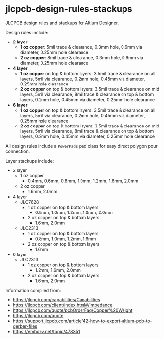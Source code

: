 jlcpcb-design-rules-stackups
============================

JLCPCB design rules and stackups for Altium Designer.

Design rules include:

  - **2 layer**
    - **1 oz copper**: 5mil trace & clearance, 0.3mm hole, 0.6mm via diameter, 0.25mm hole clearance
    - **2 oz copper**: 8mil trace & clearance, 0.3mm hole, 0.6mm via diameter, 0.25mm hole clearance
  - **4 layer**
    - **1 oz copper** on top & bottom layers: 3.5mil trace & clearance on all layers, 5mil via clearance, 0.2mm hole, 0.45mm via diameter, 0.25mm hole clearance
    - **2 oz copper** on top & bottom layers: 3.5mil trace & clearance on mid layers, 5mil via clearance, 8mil trace & clearance on top & bottom layers, 0.2mm hole, 0.45mm via diameter, 0.25mm hole clearance
  - **6 layer**
    - **1 oz copper** on top & bottom layers: 3.5mil trace & clearance on all layers, 5mil via clearance, 0.2mm hole, 0.45mm via diameter, 0.25mm hole clearance
    - **2 oz copper** on top & bottom layers: 3.5mil trace & clearance on mid layers, 5mil via clearance, 8mil trace & clearance on top & bottom layers, 0.2mm hole, 0.45mm via diameter, 0.25mm hole clearance

All design rules include a `PowerPads` pad class for easy direct polygon pour connection.

Layer stackups include:

  - 2 layer
    - 1 oz copper
      - 0.4mm, 0.6mm, 0.8mm, 1.0mm, 1.2mm, 1.6mm, 2.0mm
    - 2 oz copper
      - 1.6mm, 2.0mm
  - 4 layer
      - JLC7628
        - 1 oz copper on top & bottom layers
          - 0.8mm, 1.0mm, 1.2mm, 1.6mm, 2.0mm
        - 2 oz copper on top & bottom layers
          - 1.6mm, 2.0mm
      - JLC2313
        - 1 oz copper on top & bottom layers
          - 0.8mm, 1.0mm, 1.2mm, 1.6mm
        - 2 oz copper on top & bottom layers
          - 1.6mm
  - 6 layer
    - JLC2313
      - 1 oz copper on top & bottom layers
        - 1.2mm, 1.6mm, 2.0mm
      - 2 oz copper on top & bottom layers
        - 1.6mm, 2.0mm

Information compiled from:

  - https://jlcpcb.com/capabilities/Capabilities
  - https://jlcpcb.com/client/index.html#/impedance
  - https://jlcpcb.com/quote/pcbOrderFaq/Copper%20Weight
  - https://jlcpcb.com/quote
  - https://support.jlcpcb.com/article/42-how-to-export-altium-pcb-to-gerber-files
  - https://embdev.net/topic/478351
